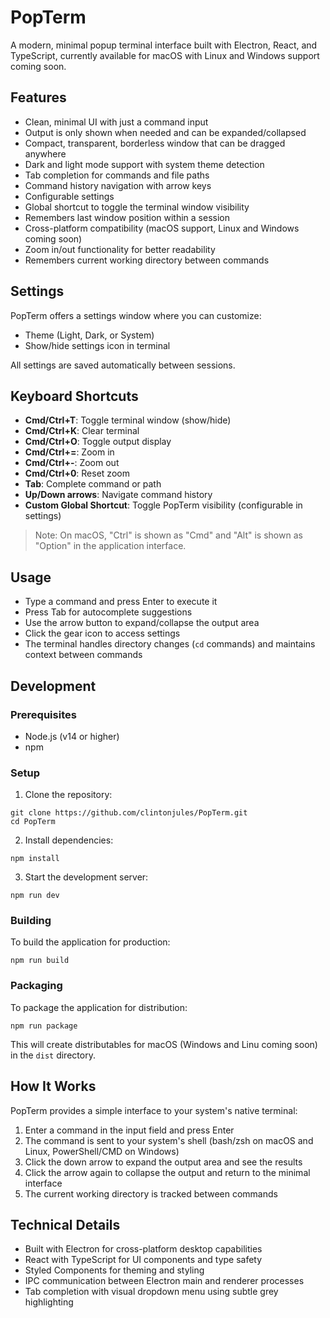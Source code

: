 # PopTerm

A modern, minimal popup terminal interface built with Electron, React, and TypeScript, currently available for macOS with Linux and Windows support coming soon.

## Features

- Clean, minimal UI with just a command input
- Output is only shown when needed and can be expanded/collapsed
- Compact, transparent, borderless window that can be dragged anywhere
- Dark and light mode support with system theme detection
- Tab completion for commands and file paths
- Command history navigation with arrow keys
- Configurable settings
- Global shortcut to toggle the terminal window visibility
- Remembers last window position within a session
- Cross-platform compatibility (macOS support, Linux and Windows coming soon)
- Zoom in/out functionality for better readability
- Remembers current working directory between commands

## Settings

PopTerm offers a settings window where you can customize:

- Theme (Light, Dark, or System)
- Show/hide settings icon in terminal

All settings are saved automatically between sessions.

## Keyboard Shortcuts

- **Cmd/Ctrl+T**: Toggle terminal window (show/hide)
- **Cmd/Ctrl+K**: Clear terminal
- **Cmd/Ctrl+O**: Toggle output display
- **Cmd/Ctrl+=**: Zoom in
- **Cmd/Ctrl+-**: Zoom out
- **Cmd/Ctrl+0**: Reset zoom
- **Tab**: Complete command or path
- **Up/Down arrows**: Navigate command history
- **Custom Global Shortcut**: Toggle PopTerm visibility (configurable in settings)

> Note: On macOS, "Ctrl" is shown as "Cmd" and "Alt" is shown as "Option" in the application interface.

## Usage

- Type a command and press Enter to execute it
- Press Tab for autocomplete suggestions
- Use the arrow button to expand/collapse the output area
- Click the gear icon to access settings
- The terminal handles directory changes (`cd` commands) and maintains context between commands

## Development

### Prerequisites

- Node.js (v14 or higher)
- npm

### Setup

1. Clone the repository:
```
git clone https://github.com/clintonjules/PopTerm.git
cd PopTerm
```

2. Install dependencies:
```
npm install
```

3. Start the development server:
```
npm run dev
```

### Building

To build the application for production:

```
npm run build
```

### Packaging

To package the application for distribution:

```
npm run package
```

This will create distributables for macOS  (Windows and Linu coming soon) in the `dist` directory.

## How It Works

PopTerm provides a simple interface to your system's native terminal:

1. Enter a command in the input field and press Enter
2. The command is sent to your system's shell (bash/zsh on macOS and Linux, PowerShell/CMD on Windows)
3. Click the down arrow to expand the output area and see the results
4. Click the arrow again to collapse the output and return to the minimal interface
5. The current working directory is tracked between commands

## Technical Details

- Built with Electron for cross-platform desktop capabilities
- React with TypeScript for UI components and type safety
- Styled Components for theming and styling
- IPC communication between Electron main and renderer processes
- Tab completion with visual dropdown menu using subtle grey highlighting